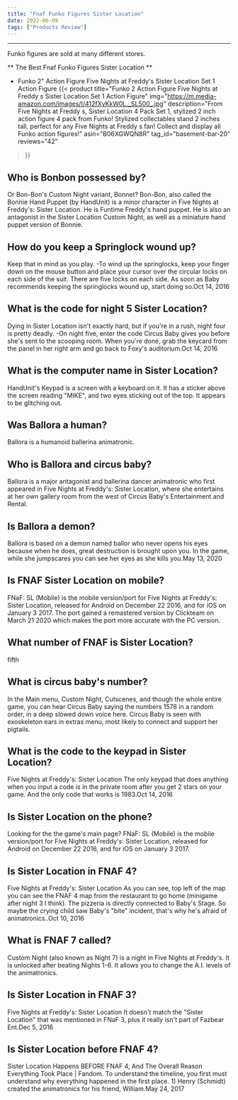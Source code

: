 ```yaml
---
title: "Fnaf Funko Figures Sister Location"
date: 2022-06-09
tags: ["Products Review"]
---
```


---


Funko figures are sold at many different stores.

** The Best Fnaf Funko Figures Sister Location **
* Funko 2" Action Figure Five Nights at Freddy's Sister Location Set 1 Action Figure
{{< product 
title="Funko 2  Action Figure Five Nights at Freddy s Sister Location Set 1 Action Figure"
img="https://m.media-amazon.com/images/I/412fXyKkW0L._SL500_.jpg"
description="From Five Nights at Freddy s, Sister Location 4 Pack Set 1, stylized 2 inch action figure 4 pack from Funko! Stylized collectables stand 2 inches tall, perfect for any Five Nights at Freddy s fan! Collect and display all Funko action figures!"
asin="B06XGWQN8R"
tag_id="basement-bar-20"
reviews="42"
>}} 
## Who is Bonbon possessed by?
Or Bon-Bon's Custom Night variant, Bonnet? Bon-Bon, also called the Bonnie Hand Puppet (by HandUnit) is a minor character in Five Nights at Freddy's: Sister Location. He is Funtime Freddy's hand puppet. He is also an antagonist in the Sister Location Custom Night, as well as a miniature hand puppet version of Bonnie.

## How do you keep a Springlock wound up?
Keep that in mind as you play. -To wind up the springlocks, keep your finger down on the mouse button and place your cursor over the circular locks on each side of the suit. There are five locks on each side. As soon as Baby recommends keeping the springlocks wound up, start doing so.Oct 14, 2016

## What is the code for night 5 Sister Location?
Dying in Sister Location isn't exactly hard, but if you're in a rush, night four is pretty deadly. -On night five, enter the code Circus Baby gives you before she's sent to the scooping room. When you're done, grab the keycard from the panel in her right arm and go back to Foxy's auditorium.Oct 14, 2016

## What is the computer name in Sister Location?
HandUnit's Keypad is a screen with a keyboard on it. It has a sticker above the screen reading "MIKE", and two eyes sticking out of the top. It appears to be glitching out.

## Was Ballora a human?
Ballora is a humanoid ballerina animatronic.

## Who is Ballora and circus baby?
Ballora is a major antagonist and ballerina dancer animatronic who first appeared in Five Nights at Freddy's: Sister Location, where she entertains at her own gallery room from the west of Circus Baby's Entertainment and Rental.

## Is Ballora a demon?
Ballora is based on a demon named ballor who never opens his eyes because when he does, great destruction is brought upon you. In the game, while she jumpscares you can see her eyes as she kills you.May 13, 2020

## Is FNAF Sister Location on mobile?
FNaF: SL (Mobile) is the mobile version/port for Five Nights at Freddy's: Sister Location, released for Android on December 22 2016, and for iOS on January 3 2017. The port gained a remastered version by Clickteam on March 21 2020 which makes the port more accurate with the PC version.

## What number of FNAF is Sister Location?
fifth

## What is circus baby's number?
In the Main menu, Custom Night, Cutscenes, and though the whole entire game, you can hear Circus Baby saying the numbers 1578 in a random order, in a deep slowed down voice here. Circus Baby is seen with exoskeleton ears in extras menu, most likely to connect and support her pigtails.

## What is the code to the keypad in Sister Location?
Five Nights at Freddy's: Sister Location The only keypad that does anything when you input a code is in the private room after you get 2 stars on your game. And the only code that works is 1983.Oct 14, 2016

## Is Sister Location on the phone?
Looking for the the game's main page? FNaF: SL (Mobile) is the mobile version/port for Five Nights at Freddy's: Sister Location, released for Android on December 22 2016, and for iOS on January 3 2017.

## Is Sister Location in FNAF 4?
Five Nights at Freddy's: Sister Location As you can see, top left of the map you can see the FNAF 4 map from the restaurant to go home (minigame after night 3 I think). The pizzeria is directly connected to Baby's Stage. So maybe the crying child saw Baby's "bite" incident, that's why he's afraid of animatronics..Oct 10, 2016

## What is FNAF 7 called?
Custom Night (also known as Night 7) is a night in Five Nights at Freddy's. It is unlocked after beating Nights 1-6. It allows you to change the A.I. levels of the animatronics.

## Is Sister Location in FNAF 3?
Five Nights at Freddy's: Sister Location It doesn't match the "Sister Location" that was mentioned in FNaF 3, plus it really isn't part of Fazbear Ent.Dec 5, 2016

## Is Sister Location before FNAF 4?
Sister Location Happens BEFORE FNAF 4, And The Overall Reason Everything Took Place | Fandom. To understand the timeline, you first must understand why everything happened in the first place. 1) Henry (Schmidt) created the animatronics for his friend, William.May 24, 2017

